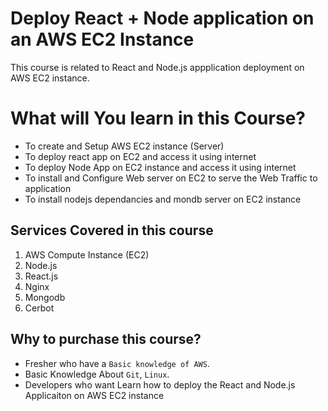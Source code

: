 # Deploy React + Node application on an AWS EC2 Instance
This course is related to React and Node.js appplication deployment on AWS EC2 instance.

# What will You learn  in this Course?
- To create and Setup AWS EC2 instance (Server) 
- To deploy react app on EC2 and access it using internet 
- To deploy Node App on EC2 instance and access it using internet
- To install and Configure Web server on EC2 to serve the Web Traffic to application
- To install nodejs dependancies and mondb server on EC2 instance

## Services Covered in this course
1. AWS Compute Instance (EC2)
2. Node.js 
3. React.js
4. Nginx
5. Mongodb
6. Cerbot

## Why to purchase this course?
- Fresher who have a `Basic knowledge of AWS`.
- Basic Knowledge About `Git`, `Linux`.
- Developers who want Learn how to deploy the React and Node.js Applicaiton on AWS EC2 instance


